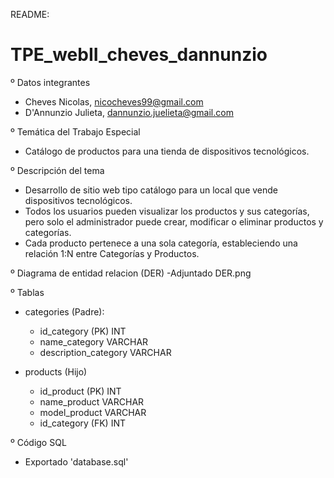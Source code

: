 README: 
# TPE_webII_cheves_dannunzio

º Datos integrantes

  - Cheves Nicolas, nicocheves99@gmail.com
  - D'Annunzio Julieta, dannunzio.juelieta@gmail.com

º Temática del Trabajo Especial 
- Catálogo de productos para una tienda de dispositivos tecnológicos.

º Descripción del tema
- Desarrollo de sitio web tipo catálogo para un local que vende dispositivos tecnológicos.
- Todos los usuarios pueden visualizar los productos y sus categorías, pero solo el administrador puede crear, modificar o eliminar productos y categorías.
- Cada producto pertenece a una sola categoría, estableciendo una relación 1:N entre Categorías y Productos.

º Diagrama de entidad relacion (DER)
  -Adjuntado DER.png
  
º Tablas
- categories (Padre):
    - id_category (PK)          INT
    - name_category             VARCHAR
    - description_category      VARCHAR
  
- products (Hijo)
    - id_product  (PK)           INT
    - name_product               VARCHAR
    - model_product              VARCHAR
    - id_category (FK)           INT

º Código SQL
  - Exportado 'database.sql'

